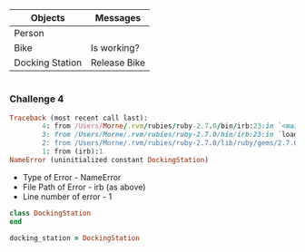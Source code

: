 | Objects|  Messages |
|---------|- |
| Person | |
| Bike | Is working?|
| Docking Station | Release Bike |

#
### Challenge 4 ###

```ruby
Traceback (most recent call last):
        4: from /Users/Morne/.rvm/rubies/ruby-2.7.0/bin/irb:23:in `<main>'
        3: from /Users/Morne/.rvm/rubies/ruby-2.7.0/bin/irb:23:in `load'
        2: from /Users/Morne/.rvm/rubies/ruby-2.7.0/lib/ruby/gems/2.7.0/gems/irb-1.2.1/exe/irb:11:in `<top (required)>'
        1: from (irb):1
NameError (uninitialized constant DockingStation)
```
-   Type of Error - NameError
- File Path of Error - irb (as above)
- Line number of error - 1

```ruby
class DockingStation
end

docking_station = DockingStation
```



